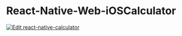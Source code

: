 # React-Native-Web-iOSCalculator

[![Edit react-native-calculator](https://codesandbox.io/static/img/play-codesandbox.svg)](https://codesandbox.io/s/github/shirazs/React-Native-Web-iOSCalculator/tree/master/?fontsize=14&hidenavigation=1&theme=dark)
